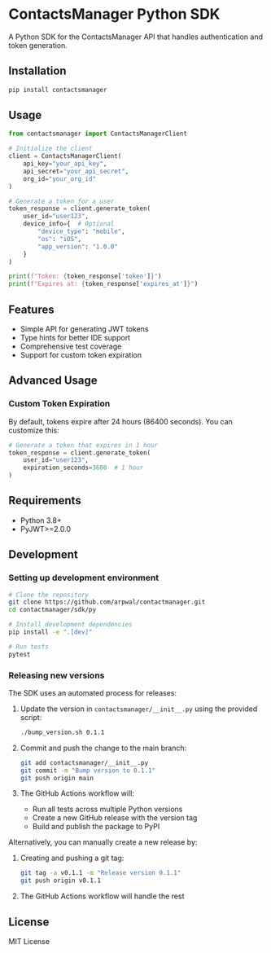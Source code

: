 # ContactsManager Python SDK

A Python SDK for the ContactsManager API that handles authentication and token generation.

## Installation

```bash
pip install contactsmanager
```

## Usage

```python
from contactsmanager import ContactsManagerClient

# Initialize the client
client = ContactsManagerClient(
    api_key="your_api_key",
    api_secret="your_api_secret",
    org_id="your_org_id"
)

# Generate a token for a user
token_response = client.generate_token(
    user_id="user123",
    device_info={  # Optional
        "device_type": "mobile",
        "os": "iOS",
        "app_version": "1.0.0"
    }
)

print(f"Token: {token_response['token']}")
print(f"Expires at: {token_response['expires_at']}")
```

## Features

- Simple API for generating JWT tokens
- Type hints for better IDE support
- Comprehensive test coverage
- Support for custom token expiration

## Advanced Usage

### Custom Token Expiration

By default, tokens expire after 24 hours (86400 seconds). You can customize this:

```python
# Generate a token that expires in 1 hour
token_response = client.generate_token(
    user_id="user123",
    expiration_seconds=3600  # 1 hour
)
```

## Requirements

- Python 3.8+
- PyJWT>=2.0.0

## Development

### Setting up development environment

```bash
# Clone the repository
git clone https://github.com/arpwal/contactmanager.git
cd contactmanager/sdk/py

# Install development dependencies
pip install -e ".[dev]"

# Run tests
pytest
```

### Releasing new versions

The SDK uses an automated process for releases:

1. Update the version in `contactsmanager/__init__.py` using the provided script:
   ```bash
   ./bump_version.sh 0.1.1
   ```

2. Commit and push the change to the main branch:
   ```bash
   git add contactsmanager/__init__.py
   git commit -m "Bump version to 0.1.1"
   git push origin main
   ```

3. The GitHub Actions workflow will:
   - Run all tests across multiple Python versions
   - Create a new GitHub release with the version tag
   - Build and publish the package to PyPI

Alternatively, you can manually create a new release by:

1. Creating and pushing a git tag:
   ```bash
   git tag -a v0.1.1 -m "Release version 0.1.1"
   git push origin v0.1.1
   ```

2. The GitHub Actions workflow will handle the rest

## License

MIT License 